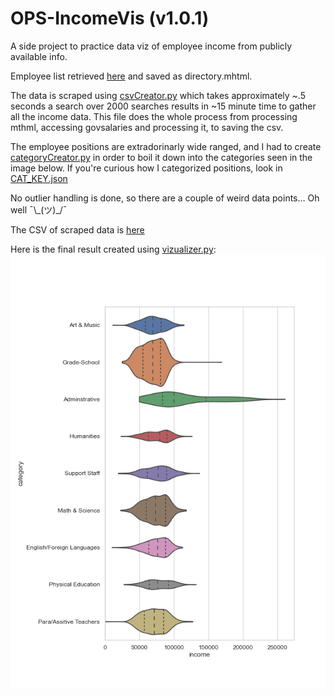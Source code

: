 # OPS-IncomeVis (v1.0.1)
A side project to practice data viz of employee income from publicly available info. 

Employee list retrieved [here](https://www.olatheschools.org/domain/50) and saved as directory.mhtml.

The data is scraped using [csvCreator.py](csvCreator/csvCreator.py) which takes approximately ~.5 seconds a search over 2000 searches results in ~15 minute
time to gather all the income data. This file does the whole process from processing mthml, accessing govsalaries and processing it, to saving the csv.

The employee positions are extradorinarly wide ranged, and I had to create [categoryCreator.py](csvCreator/categoryCreator.py) in order to
boil it down into the categories seen in the image below. If you're curious how I categorized positions, look in [CAT_KEY.json](csvCreator/CAT_KEY.json)

No outlier handling is done, so there are a couple of weird data points... Oh well ¯\\\_(ツ)_/¯

The CSV of scraped data is [here](income.csv)

Here is the final result created using [vizualizer.py](vizualizer.py):
![IncomeVizualization](income.png)
